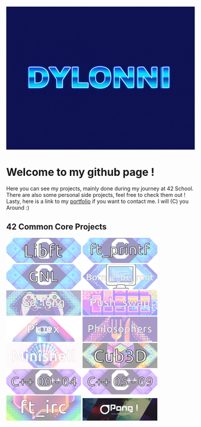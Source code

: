 <!--
**Dylonni/Dylonni** is a ✨ _special_ ✨ repository because its `README.md` (this file) appears on your GitHub profile.

Here are some ideas to get you started:

- 🔭 I’m currently working on ...
- 🌱 I’m currently learning ...
- 👯 I’m looking to collaborate on ...
- 🤔 I’m looking for help with ...
- 💬 Ask me about ...
- 📫 How to reach me: ...
- 😄 Pronouns: ...
- ⚡ Fun fact: ...
-->
![HELLO](./screenshots/banner.png)
# Welcome to my github page !

Here you can see my projects, mainly done during my journey at 42 School.  
There are also some personal side projects, feel free to check them out !  
Lasty, here is a link to my [portfolio](https://dylonni.me) if you want to contact me. I will (C) you Around :)

## 42 Common Core Projects

[![LIBFT](./screenshots/libft.png)](https://github.com/Dylonni/42_libft)
[![PRINTF](./screenshots/printf.png)](https://github.com/Dylonni/42_ft_printf)
[![GNL](./screenshots/gnl.png)](https://github.com/Dylonni/42_get_next_line)
[![B2BR](./screenshots/b2br.png)](https://github.com/Dylonni/42_born_to_be_root)
[![SOLONG](./screenshots/slong.png)](https://github.com/Dylonni/42_so_long)
[![PSWAP](./screenshots/pswap.png)](https://github.com/Dylonni/42_push_swap)
[![PIPEX](./screenshots/pipex.png)](https://github.com/Dylonni/42_pipex)
[![PHILO](./screenshots/philo.png)](https://github.com/Dylonni/42_philosphers)
[![MSHELL](./screenshots/minishell.png)](https://github.com/Dylonni/42_minishell)
[![CUBED](./screenshots/cub3d.png)](https://github.com/Dylonni/42_cub3d)
[![CPP04](./screenshots/cpp04.png)](https://github.com/Dylonni/42_CPP_00_to_04)
[![CPP59](./screenshots/cpp59.png)](https://github.com/Dylonni/42_CPP_05_to_09)
[![IRC](./screenshots/irc.png)](https://github.com/Dylonni/42_ft_irc)
[![TRSCD](./screenshots/trans.png)](https://github.com/Dylonni/42_ft_transcendence)
